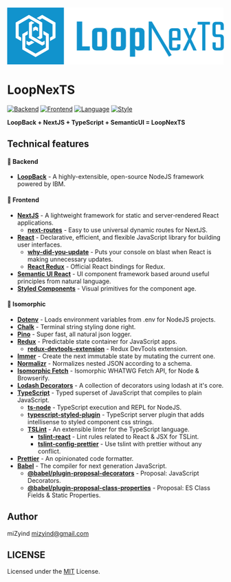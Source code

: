 ![LoopNexTS](https://github.com/miZyind/loopnexts/blob/assets/banner/horizontal.png)

# LoopNexTS

[![Backend](https://img.shields.io/badge/Backend-LoopBack-orange.svg?style=flat-square)](https://loopback.io)
[![Frontend](https://img.shields.io/badge/Frontend-NextJS-008BB8.svg?style=flat-square)](https://nextjs.org)
[![Language](https://img.shields.io/badge/Language-TypeScript-blue.svg?style=flat-square)](https://www.typescriptlang.org)
[![Style](https://img.shields.io/badge/Style-Semantic_UI-yellowgreen.svg?style=flat-square)](https://semantic-ui.com)

**LoopBack + NextJS + TypeScript + SemanticUI = LoopNexTS**

## Technical features

#### 🌆 Backend

- **[LoopBack](https://loopback.io)** - A highly-extensible, open-source NodeJS framework powered by IBM.

#### 🌁 Frontend

- **[NextJS](https://nextjs.org)** - A lightweight framework for static and server‑rendered React applications.
  - **[next-routes](https://github.com/fridays/next-routes)** - Easy to use universal dynamic routes for NextJS.
- **[React](https://reactjs.org)** - Declarative, efficient, and flexible JavaScript library for building user interfaces.
  - **[why-did-you-update](https://github.com/maicki/why-did-you-update)** - Puts your console on blast when React is making unnecessary updates.
  - **[React Redux](https://github.com/reactjs/react-redux)** - Official React bindings for Redux.
- **[Semantic UI React](https://react.semantic-ui.com)** - UI component framework based around useful principles from natural language.
- **[Styled Components](https://www.styled-components.com)** - Visual primitives for the component age.

#### 🌌 Isomorphic

- **[Dotenv](https://github.com/motdotla/dotenv)** - Loads environment variables from .env for NodeJS projects.
- **[Chalk](https://github.com/chalk/chalk)** - Terminal string styling done right.
- **[Pino](https://getpino.io)** - Super fast, all natural json logger.
- **[Redux](https://github.com/reactjs/redux)** - Predictable state container for JavaScript apps.
  - **[redux-devtools-extension](https://github.com/zalmoxisus/redux-devtools-extension)** - Redux DevTools extension.
- **[Immer](https://github.com/mweststrate/immer)** - Create the next immutable state by mutating the current one.
- **[Normalizr](https://github.com/paularmstrong/normalizr)** - Normalizes nested JSON according to a schema.
- **[Isomorphic Fetch](https://github.com/matthew-andrews/isomorphic-fetch)** - Isomorphic WHATWG Fetch API, for Node & Browserify.
- **[Lodash Decorators](https://steelsojka.github.io/lodash-decorators)** - A collection of decorators using lodash at it's core.
- **[TypeScript](https://www.typescriptlang.org)** - Typed superset of JavaScript that compiles to plain JavaScript.
  - **[ts-node](https://github.com/TypeStrong/ts-node)** - TypeScript execution and REPL for NodeJS.
  - **[typescript-styled-plugin](https://github.com/Microsoft/typescript-styled-plugin)** - TypeScript server plugin that adds intellisense to styled component css strings.
  - **[TSLint](https://palantir.github.io/tslint)** - An extensible linter for the TypeScript language.
    - **[tslint-react](https://github.com/palantir/tslint-react)** - Lint rules related to React & JSX for TSLint.
    - **[tslint-config-prettier](https://github.com/prettier/tslint-config-prettier)** - Use tslint with prettier without any conflict.
- **[Prettier](https://prettier.io)** - An opinionated code formatter.
- **[Babel](https://babeljs.io)** - The compiler for next generation JavaScript.
  - **[@babel/plugin-proposal-decorators](https://babeljs.io/docs/en/babel-plugin-proposal-decorators)** - Proposal: JavaScript Decorators.
  - **[@babel/plugin-proposal-class-properties](https://babeljs.io/docs/en/babel-plugin-proposal-class-properties)** - Proposal: ES Class Fields & Static Properties.

## Author

miZyind <mizyind@gmail.com>

## LICENSE

Licensed under the [MIT](LICENSE) License.
